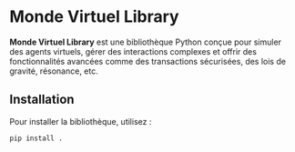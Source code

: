 # Monde Virtuel Library

**Monde Virtuel Library** est une bibliothèque Python conçue pour simuler des agents virtuels, gérer des interactions complexes et offrir des fonctionnalités avancées comme des transactions sécurisées, des lois de gravité, résonance, etc.

## Installation

Pour installer la bibliothèque, utilisez :

```bash
pip install .